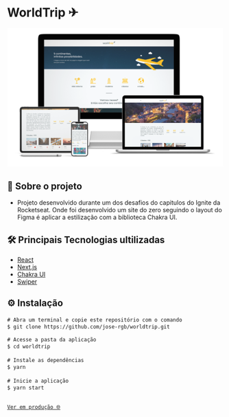 # WorldTrip ✈

<img src="https://github.com/jose-rgb/worldtrip/blob/main/public/presentation.png" />

## 📑 Sobre o projeto
* Projeto desenvolvido durante um dos desafios do capitulos do Ignite da Rocketseat. Onde foi  desenvolvido um site do zero seguindo o layout do Figma é aplicar a estilização com a biblioteca Chakra UI.

## 🛠️ Principais Tecnologias ultilizadas
* [React](https://pt-br.reactjs.org/)
* [Next.js](https://nextjs.org/)
* [Chakra UI](https://chakra-ui.com/)
* [Swiper](https://swiperjs.com/react)

## ⚙️ Instalação
```
# Abra um terminal e copie este repositório com o comando
$ git clone https://github.com/jose-rgb/worldtrip.git
```

```
# Acesse a pasta da aplicação
$ cd worldtrip

# Instale as dependências
$ yarn

# Inicie a aplicação
$ yarn start

```

## <a href="https://worldtripp.vercel.app/" target="blank">
    Ver em produção 🌐
</a>
